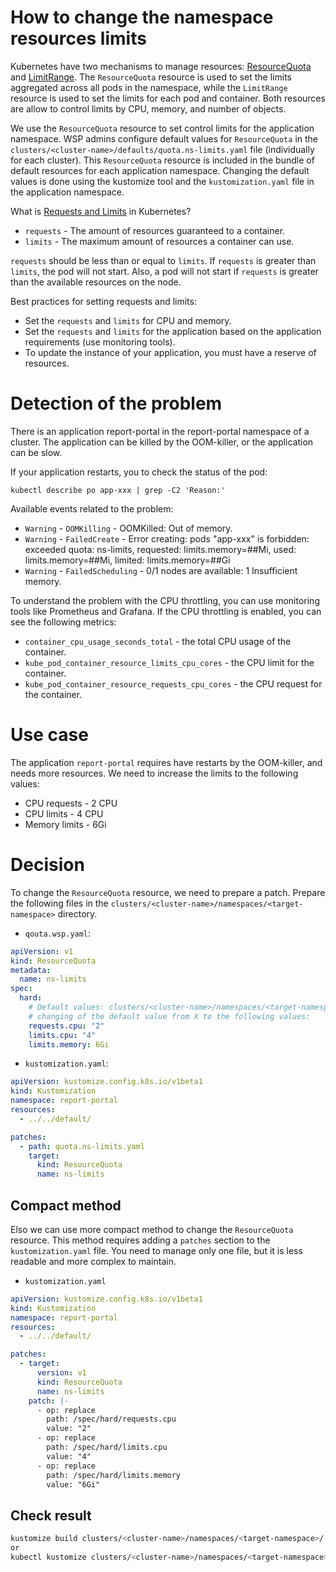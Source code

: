 How to change the namespace resources limits
=

Kubernetes have two mechanisms to manage resources:
[ResourceQuota](https://kubernetes.io/docs/concepts/policy/resource-quotas/) and
[LimitRange](https://kubernetes.io/docs/concepts/policy/limit-range/).
The `ResourceQuota` resource is used to set the limits aggregated across all pods in the namespace,
while the `LimitRange` resource is used to set the limits for each pod and container.
Both resources are allow to control limits by CPU, memory, and number of objects.

We use the `ResourceQuota` resource to set control limits for the application namespace. WSP admins configure default
values for `ResourceQuota` in the `clusters/<cluster-name>/defaults/quota.ns-limits.yaml` file (individually for each
cluster). This `ResourceQuota` resource is included in the bundle of default resources for each application namespace.
Changing the default values is done using the kustomize tool and the `kustomization.yaml` file in the application
namespace.

What is
[Requests and Limits](https://cloud.google.com/blog/products/containers-kubernetes/kubernetes-best-practices-resource-requests-and-limits)
in Kubernetes?

- `requests` - The amount of resources guaranteed to a container.
- `limits` - The maximum amount of resources a container can use.

`requests` should be less than or equal to `limits`.
If `requests` is greater than `limits`, the pod will not start.
Also, a pod will not start if `requests` is greater than the available resources on the node.

Best practices for setting requests and limits:

- Set the `requests` and `limits` for CPU and memory.
- Set the `requests` and `limits` for the application based on the application requirements (use monitoring tools).
- To update the instance of your application, you must have a reserve of resources.

# Detection of the problem

There is an application report-portal in the report-portal namespace of a cluster. 
The application can be killed by the OOM-killer, or the application can be slow.

If your application restarts, you to check the status of the pod:

```
kubectl describe po app-xxx | grep -C2 'Reason:'
```

Available events related to the problem:

- `Warning` - `OOMKilling` - OOMKilled: Out of memory.
- `Warning` - `FailedCreate` - Error creating: pods "app-xxx" is forbidden: exceeded quota: ns-limits, requested:
  limits.memory=##Mi, used: limits.memory=##Mi, limited: limits.memory=##Gi
- `Warning` - `FailedScheduling` - 0/1 nodes are available: 1 Insufficient memory.

To understand the problem with the CPU throttling, you can use monitoring tools like Prometheus and Grafana.
If the CPU throttling is enabled, you can see the following metrics:

- `container_cpu_usage_seconds_total` - the total CPU usage of the container.
- `kube_pod_container_resource_limits_cpu_cores` - the CPU limit for the container.
- `kube_pod_container_resource_requests_cpu_cores` - the CPU request for the container.

# Use case

The application `report-portal` requires have restarts by the OOM-killer, and needs more resources.
We need to increase the limits to the following values:

- CPU requests - 2 CPU
- CPU limits - 4 CPU
- Memory limits - 6Gi

# Decision

To change the `ResourceQuota` resource, we need to prepare a patch.
Prepare the following files in the `clusters/<cluster-name>/namespaces/<target-namespace>` directory.

- `qouta.wsp.yaml`:

```yaml
apiVersion: v1
kind: ResourceQuota
metadata:
  name: ns-limits
spec:
  hard:
    # Default values: clusters/<cluster-name>/namespaces/<target-namespace>/default/quota.ns-limits.yaml
    # changing of the default value from X to the following values:
    requests.cpu: "2"
    limits.cpu: "4"
    limits.memory: 6Gi
```

- `kustomization.yaml`:

```yaml
apiVersion: kustomize.config.k8s.io/v1beta1
kind: Kustomization
namespace: report-portal
resources:
  - ../../default/

patches:
  - path: quota.ns-limits.yaml
    target:
      kind: ResourceQuota
      name: ns-limits
```

## Compact method

Elso we can use more compact method to change the `ResourceQuota` resource.
This method requires adding a `patches` section to the `kustomization.yaml` file.
You need to manage only one file, but it is less readable and more complex to maintain.

- `kustomization.yaml`

```yaml
apiVersion: kustomize.config.k8s.io/v1beta1
kind: Kustomization
namespace: report-portal
resources:
  - ../../default/

patches:
  - target:
      version: v1
      kind: ResourceQuota
      name: ns-limits
    patch: |-
      - op: replace
        path: /spec/hard/requests.cpu
        value: "2"
      - op: replace
        path: /spec/hard/limits.cpu
        value: "4"
      - op: replace
        path: /spec/hard/limits.memory
        value: "6Gi"
```

## Check result

```bash
kustomize build clusters/<cluster-name>/namespaces/<target-namespace>/
or
kubectl kustomize clusters/<cluster-name>/namespaces/<target-namespace>/
```
